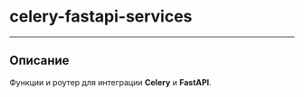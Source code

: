 # celery-fastapi-services

---
## Описание 

Функции и роутер для интеграции **Celery** и **FastAPI**.
